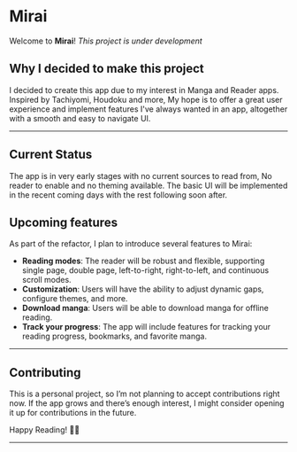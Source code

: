 # Mirai

Welcome to **Mirai**!
_This project is under development_

## Why I decided to make this project

I decided to create this app due to my interest in Manga and Reader apps. Inspired by Tachiyomi, Houdoku and more, My hope is to offer a great user experience and implement features I've always wanted in an app, altogether with a smooth and easy to navigate UI.

---

## Current Status

The app is in very early stages with no current sources to read from, No reader to enable and no theming available. The basic UI will be implemented in the recent coming days with the rest following soon after.

## Upcoming features

As part of the refactor, I plan to introduce several features to Mirai:

- **Reading modes**: The reader will be robust and flexible, supporting single page, double page, left-to-right, right-to-left, and continuous scroll modes.
- **Customization**: Users will have the ability to adjust dynamic gaps, configure themes, and more.
- **Download manga**: Users will be able to download manga for offline reading.
- **Track your progress**: The app will include features for tracking your reading progress, bookmarks, and favorite manga.

---

## Contributing

This is a personal project, so I’m not planning to accept contributions right now. If the app grows and there’s enough interest, I might consider opening it up for contributions in the future.

Happy Reading! 🍜📖

---
